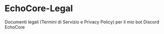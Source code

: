 # EchoCore-Legal
Documenti legali (Termini di Servizio e Privacy Policy) per il mio bot Discord EchoCore
